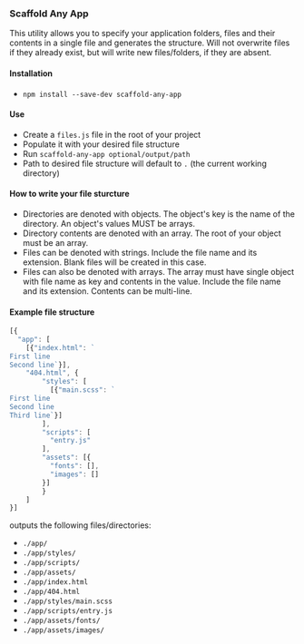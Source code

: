 ### Scaffold Any App
This utility allows you to specify your application folders, files and their contents in a single file and generates the structure. Will not overwrite files if they already exist, but will write new files/folders, if they are absent.

#### Installation
- `npm install --save-dev scaffold-any-app`

#### Use
- Create a `files.js` file in the root of your project
- Populate it with your desired file structure
- Run `scaffold-any-app optional/output/path`
- Path to desired file structure will default to `.` (the current working directory)

#### How to write your file sturcture
- Directories are denoted with objects. The object's key is the name of the directory. An object's values MUST be arrays.
- Directory contents are denoted with an array. The root of your object must be an array.
- Files can be denoted with strings. Include the file name and its extension. Blank files will be created in this case.
- Files can also be denoted with arrays. The array must have single object with file name as key and contents in the value. Include the file name and its extension. Contents can be multi-line.

#### Example file structure
```js
[{
  "app": [
    [{"index.html": `
First line
Second line`}],
    "404.html", {
	    "styles": [
	      [{"main.scss": `
First line
Second line
Third line`}]
	    ],
	    "scripts": [
	      "entry.js"
	    ],
	    "assets": [{
	      "fonts": [],
	      "images": []
	    }]
		}
	]
}]
```
outputs the following files/directories:
- `./app/`
- `./app/styles/`
- `./app/scripts/`
- `./app/assets/`
- `./app/index.html`
- `./app/404.html`
- `./app/styles/main.scss`
- `./app/scripts/entry.js`
- `./app/assets/fonts/`
- `./app/assets/images/`
